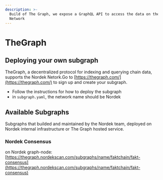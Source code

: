 ```yaml
---
description: >-
  Build of The Graph, we expose a GraphQL API to access the data on the Nordek
  Network
---
```


# TheGraph

## Deploying your own subgraph

TheGraph, a decentralized protocol for indexing and querying chain data, supports the Nordek Netork.Go to [https://thegraph.com/](https://thegraph.com/) to sign up and create your subgraph.

* Follow the instructions for how to deploy the subgraph
* in `subgraph.yaml`, the network name should be Nordek

## Available Subgraphs

Subgraphs that builded and maintained by the Nordek team, deployed on Nordek internal infrastructure or The Graph hosted service.

### Nordek Consensus

on Nordek graph-node: [https://thegraph.nordekscan.com/subgraphs/name/faktchain/fakt-consensus](https://thegraph.nordekscan.com/subgraphs/name/faktchain/fakt-consensus)
